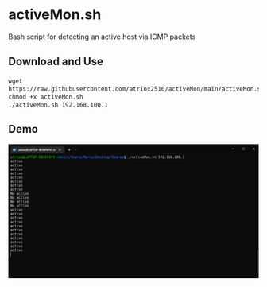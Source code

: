 # activeMon.sh
Bash script for detecting an active host via ICMP packets

## Download and Use
```
wget https://raw.githubusercontent.com/atriox2510/activeMon/main/activeMon.sh
chmod +x activeMon.sh
./activeMon.sh 192.168.100.1
```
## Demo
![](demo.png)

